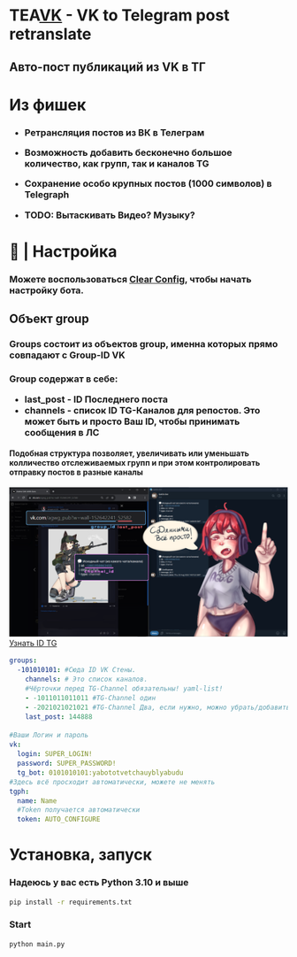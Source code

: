 <h1>TEA<a href="vk.com">VK</a> - VK to Telegram post retranslate</h1>

<h2>Авто-пост публикаций из VK в ТГ</h2>
<h1>Из фишек</h1>
<h3>

- Ретрансляция постов из ВК в Телеграм

- Возможность добавить бесконечно большое количество, как групп, так и каналов TG

- Сохранение особо крупных постов (1000 символов) в Telegraph

- TODO: Вытаскивать Видео? Музыку? 
</h3>


<h1>🔧 | Настройка</h1>
<h3>
Можете воспользоваться <a href="config_clear.yml">Clear Config</a>, чтобы начать настройку бота.
</h3>

<h2> Объект group</h2>

<h3>Groups состоит из объектов group, именна которых прямо совпадают с Group-ID VK </h3>
<h3>

Group содержат в себе:
- last_post - ID Последнего поста
- channels - список ID TG-Каналов для репостов. Это может быть и просто Ваш ID, чтобы принимать сообщения в ЛС

</h3>
<h4>
Подобная структура позволяет, увеличивать или уменьшать колличество отслеживаемых групп и при этом контролировать отправку постов в разные каналы
</h4>

<img src="photos\group_data.png"></img>
<a href="https://t.me/getidsbot">Узнать ID TG</a>
```yaml
groups:
  -101010101: #Сюда ID VK Стены.
    channels: # Это список каналов.
    #Чёрточки перед TG-Channel обязательны! yaml-list!
    - -1011011011011 #TG-Channel один
    - -2021021021021 #TG-Channel Два, если нужно, можно убрать/добавить
    last_post: 144888

#Ваши Логин и пароль
vk:
  login: SUPER_LOGIN!
  password: SUPER_PASSWORD!
  tg_bot: 0101010101:yabototvetchauyblyabudu
#Здесь всё просходит автоматически, можете не менять
tgph:
  name: Name
  #Token получается автоматически 
  token: AUTO_CONFIGURE
```

<h1>Установка, запуск</h1>
<h3>Надеюсь у вас есть Python 3.10 и выше</h3>

```bash
pip install -r requirements.txt 
```
<h3>Start</h3>

```bash
python main.py 
```
